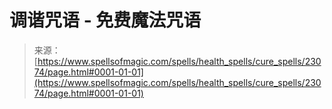 <!--yml

分类：未分类

日期：2024年06月12日 19:07:57

-->

# 调谐咒语 - 免费魔法咒语

> 来源：[https://www.spellsofmagic.com/spells/health_spells/cure_spells/23074/page.html#0001-01-01](https://www.spellsofmagic.com/spells/health_spells/cure_spells/23074/page.html#0001-01-01)
